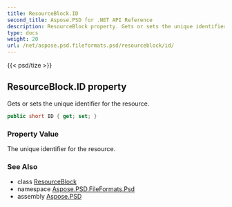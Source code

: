 ```yaml
---
title: ResourceBlock.ID
second_title: Aspose.PSD for .NET API Reference
description: ResourceBlock property. Gets or sets the unique identifier for the resource
type: docs
weight: 20
url: /net/aspose.psd.fileformats.psd/resourceblock/id/
---
```

{{< psd/tize >}}
## ResourceBlock.ID property

Gets or sets the unique identifier for the resource.

```csharp
public short ID { get; set; }
```

### Property Value

The unique identifier for the resource.

### See Also

* class [ResourceBlock](../)
* namespace [Aspose.PSD.FileFormats.Psd](../../resourceblock/)
* assembly [Aspose.PSD](../../../)


